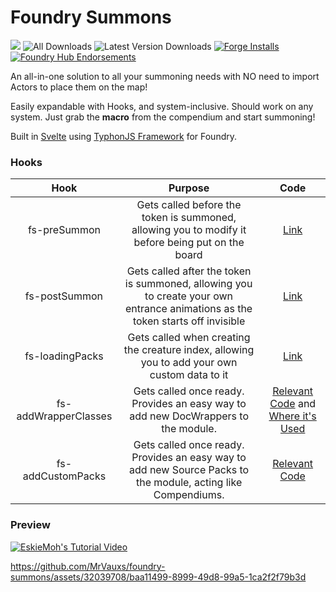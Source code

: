 # Foundry Summons

![](https://img.shields.io/endpoint?url=https%3A%2F%2Ffoundryshields.com%2Fversion%3Fstyle%3Dflat%26url%3Dhttps%3A%2F%2Fraw.githubusercontent.com%2FMrVauxs%2Ffoundry-summons%2Fmain%2Fmodule.json)
![All Downloads](https://img.shields.io/github/downloads/MrVauxs/foundry-summons/total?color=purple&label=All%20Downloads)
![Latest Version Downloads](https://img.shields.io/github/downloads/MrVauxs/foundry-summons/latest/total?color=purple&label=Latest%20Version%20Downloads&sort=semver)
[![Forge Installs](https://img.shields.io/badge/dynamic/json?label=Forge%20Installs&query=package.installs&suffix=%25&url=https%3A%2F%2Fforge-vtt.com%2Fapi%2Fbazaar%2Fpackage%2Ffoundry-summons&colorB=4aa94a)](https://forge-vtt.com/bazaar#package=pf2e-jb2a-macros)
[![Foundry Hub Endorsements](https://img.shields.io/endpoint?logoColor=white&url=https%3A%2F%2Fwww.foundryvtt-hub.com%2Fwp-json%2Fhubapi%2Fv1%2Fpackage%2Ffoundry-summons%2Fshield%2Fendorsements)](https://www.foundryvtt-hub.com/package/foundry-summons/)

An all-in-one solution to all your summoning needs with NO need to import Actors to place them on the map!

Easily expandable with Hooks, and system-inclusive. Should work on any system.
Just grab the **macro** from the compendium and start summoning!

Built in [Svelte](https://svelte.dev/) using [TyphonJS Framework](https://github.com/typhonjs-fvtt-lib) for Foundry.

### Hooks
| Hook | Purpose | Code |
| :--: | :-----: | :--: |
| fs-preSummon | Gets called before the token is summoned, allowing you to modify it before being put on the board | [Link](https://github.com/MrVauxs/foundry-summons/blob/fa78f488f88a905fbbe4884a7f5d657199c22a88/src/summon/summon.js#L146) |
| fs-postSummon | Gets called after the token is summoned, allowing you to create your own entrance animations as the token starts off invisible | [Link](https://github.com/MrVauxs/foundry-summons/blob/fa78f488f88a905fbbe4884a7f5d657199c22a88/src/summon/summon.js#L167-L188) |
| fs-loadingPacks | Gets called when creating the creature index, allowing you to add your own custom data to it | [Link](https://github.com/MrVauxs/foundry-summons/blob/fa78f488f88a905fbbe4884a7f5d657199c22a88/src/summon/menu/loadPacks.js#L110) |
| fs-addWrapperClasses | Gets called once ready. Provides an easy way to add new DocWrappers to the module. | [Relevant Code](https://github.com/MrVauxs/foundry-summons/blob/fa78f488f88a905fbbe4884a7f5d657199c22a88/src/summon/packs.js#L49-L50) and [Where it's Used](https://github.com/MrVauxs/foundry-summons/blob/main/src/summon/summon.js#L58-L63) |
| fs-addCustomPacks | Gets called once ready. Provides an easy way to add new Source Packs to the module, acting like Compendiums. | [Relevant Code](https://github.com/MrVauxs/foundry-summons/blob/fa78f488f88a905fbbe4884a7f5d657199c22a88/src/summon/packs.js#L49-L50) |

### Preview

[![EskieMoh's Tutorial Video](http://img.youtube.com/vi/vngjefDFdDY/0.jpg)](http://www.youtube.com/watch?v=vngjefDFdDY)

https://github.com/MrVauxs/foundry-summons/assets/32039708/baa11499-8999-49d8-99a5-1ca2f2f79b3d

